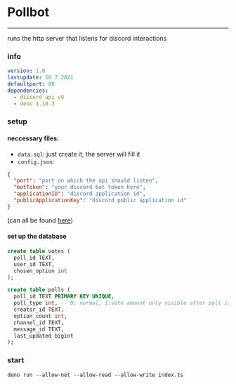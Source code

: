# Pollbot

---

runs the http server that listens for discord interactions

### info

```yml
version: 1.0
lastupdate: 18.7.2021
defaultport: 80
dependencies:
  - discord api v9
  - deno 1.10.3
```

### setup

#### neccessary files:

- `data.sql`: just create it, the server will fill it
- `config.json`:

```json
{
  "port": "port on which the api should listen",
  "botToken": "your discord bot token here",
  "applicationID": "discord application id",
  "publicApplicationKey": "discord public application id"
}
```

(can all be found [here](https://discord.com/developers/applications))

#### set up the database

```sql
create table votes (
  poll_id TEXT,
  user_id TEXT,
  chosen_option int
);

create table polls (
  poll_id TEXT PRIMARY KEY UNIQUE, 
  poll_type int, -- 0: normal, 1:vote amount only visible after poll is closed
  creator_id TEXT,
  option_count int,
  channel_id TEXT,
  message_id TEXT,
  last_updated bigint
);
```

### start

`deno run --allow-net --allow-read --allow-write index.ts`

